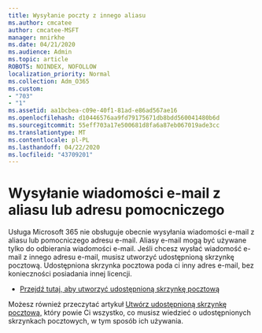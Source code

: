 ```yaml
---
title: Wysyłanie poczty z innego aliasu
ms.author: cmcatee
author: cmcatee-MSFT
manager: mnirkhe
ms.date: 04/21/2020
ms.audience: Admin
ms.topic: article
ROBOTS: NOINDEX, NOFOLLOW
localization_priority: Normal
ms.collection: Adm_O365
ms.custom:
- "703"
- "1"
ms.assetid: aa1bcbea-c09e-40f1-81ad-e86ad567ae16
ms.openlocfilehash: d10446576aa9fd79175671db8bdd560041480b6d
ms.sourcegitcommit: 55eff703a17e500681d8fa6a87eb067019ade3cc
ms.translationtype: MT
ms.contentlocale: pl-PL
ms.lasthandoff: 04/22/2020
ms.locfileid: "43709201"
---
```

# <a name="send-email-from-an-alias-or-secondary-address"></a>Wysyłanie wiadomości e-mail z aliasu lub adresu pomocniczego

Usługa Microsoft 365 nie obsługuje obecnie wysyłania wiadomości e-mail z aliasu lub pomocniczego adresu e-mail. Aliasy e-mail mogą być używane tylko do odbierania wiadomości e-mail. Jeśli chcesz wysłać wiadomość e-mail z innego adresu e-mail, musisz utworzyć udostępnioną skrzynkę pocztową. Udostępniona skrzynka pocztowa poda ci inny adres e-mail, bez konieczności posiadania innej licencji.
  
- [Przejdź tutaj, aby utworzyć udostępnioną skrzynkę pocztową](https://portal.office.com/AdminPortal/Home#/AssistedGuide/addemailoptions)

Możesz również przeczytać artykuł [Utwórz udostępnioną skrzynkę pocztową,](https://docs.microsoft.com/office365/admin/email/create-a-shared-mailbox) który powie Ci wszystko, co musisz wiedzieć o udostępnionych skrzynkach pocztowych, w tym sposób ich używania.